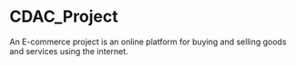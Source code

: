 # CDAC_Project
An E-commerce project is an online platform for buying and selling goods and services using the internet. 
